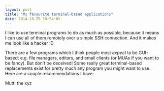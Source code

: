 ```yaml
---
layout: post
title: "My favourite terminal-based applications"
date: 2014-10-25 18:54:05
---
```


I like to use terminal programs to do as much as possible, because it
means I can use all of them remotely over a simple SSH connection. And
it makes me look like a hacker :D

There are a few programs which I think people most *expect* to be GUI-based: e.g.
file managers, editors, and email clients (or MUAs if you want to be
fancy). But don't be deceived! Some really great terminal-based
replacements exist for pretty much any program you might want to use.
Here are a couple recommendations I have:


Mutt: the xyz
